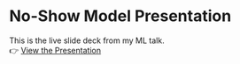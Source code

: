 # No-Show Model Presentation

This is the live slide deck from my ML talk.  
👉 [View the Presentation](https://hcastel1.github.io/noShow-gooder-presentation/)
